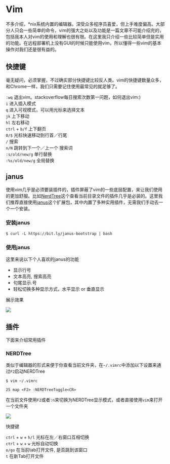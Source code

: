 # Vim

不多介绍，*nix系统内置的编辑器。深受众多程序员喜爱，但上手难度偏高。大部分人只会一些简单的命令，vim的强大之处以及功能是一篇文章不可能介绍完的，包括我本人对vim的使用和理解也很有限。在这里我只介绍一些比较简单但是实用的功能。在远程部署机上没有GUI的时候只能使用vim，所以懂得一些vim的基本操作对我们还是很有益的。

## 快捷键

毫无疑问，必须掌握，不过确实部分快捷键比较反人类。vim的快捷键数量众多，和Chrome一样，我们只需要记住使用最常见的就足够了。

`:wq` 退出vim。stackoverflow每日搜索次数第一问题，如何退出vim:)  
`i` 进入插入模式  
`q` 进入可视模式，可以用光标来选择文本  
`jk` 上下移动  
`hl` 左右移动   
`ctrl` + `b/f` 上下翻页   
`0/$` 光标快速移动到行首／行尾  
`/` 搜索  
`n/N` 跳转到下一个／上一个 搜索词  
`:s/old/new/g` 单行替换  
`:%s/old/new/g` 全局替换  

## janus

使用vim几乎是必须要装插件的，插件屏蔽了vim的一些底层配置，来让我们使用的更加舒服。比如[NerdTree](https://github.com/scrooloose/nerdtree)这个查看当前目录文件的插件几乎是必装的。这里我们推荐直接使用[janus](https://github.com/carlhuda/janus)这个扩展包，其中内置了多种实用插件，无需我们手动去一个一个安装。

### 安装janus

```
$ curl -L https://bit.ly/janus-bootstrap | bash
```

### 使用janus

这里来说以下个人喜欢的janus的功能

- 显示行号
- 文本高亮, 搜索高亮
- 句尾显示.号
- 轻松切换多种显示方式，水平显示 or 垂直显示

展示效果

![](https://i.ibb.co/190jJWM/20190710231451.jpg)

## 插件

下面来介绍常用插件 

### NERDTree

类似于编辑器的形式来便于你查看当前文件夹，在`~/.vimrc`中添加以下设置来通过`F2`启动NERDTree

```
$ vim ~/.vimrc

25 map <F2> :NERDTreeToggle<CR>
```

在当前文件使用`F2`或者`:n`来切换为NERDTree显示模式，或者直接使用`vim`来打开一个文件夹

![](https://i.ibb.co/3zh603d/20190710231845.jpg)

快捷键

`ctrl` + `w` + `h/l` 光标在左／右窗口互相切换  
`ctrl` + `w` + `w` 光标自动切换  
`o/go` 在当前tab打开文件, 是否跳到该窗口  
`t` 在新Tab打开文件  

